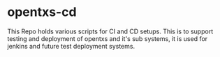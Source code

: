 opentxs-cd
==============

This Repo holds various scripts for CI and CD setups. This is to support testing and deployment of opentxs and it's sub systems, it is used for jenkins and future test deployment systems.
